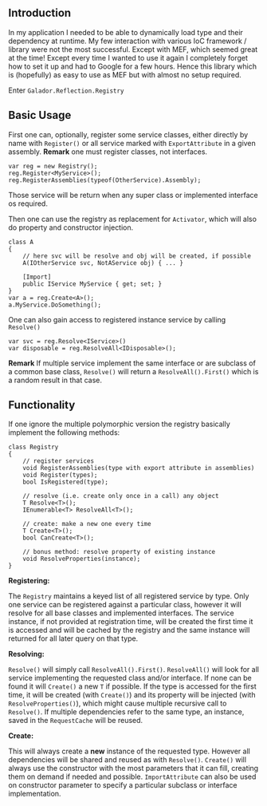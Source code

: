
## Introduction

In my application I needed to be able to dynamically load type and their dependency at runtime. 
My few interaction with various IoC framework / library were not the most successful. Except with MEF, which seemed great at the time!
Except every time I wanted to use it again I completely forget how to set it up and had to Google for a few hours.
Hence this library which is (hopefully) as easy to use as MEF but with almost no setup required.

Enter `Galador.Reflection.Registry`

## Basic Usage
First one can, optionally, register some service classes, either directly by name with `Register()`
or all service marked with `ExportAttribute` in a given assembly.
**Remark** one must register classes, not interfaces.

    var reg = new Registry();
    reg.Register<MyService>();
    reg.RegisterAssemblies(typeof(OtherService).Assembly);

Those service will be return when any super class or implemented interface os required.

Then one can use the registry as replacement for `Activator`, 
which will also do property and constructor injection.

    class A
    {
        // here svc will be resolve and obj will be created, if possible
        A(IOtherService svc, NotAService obj) { ... }

        [Import]
        public IService MyService { get; set; }
    }
    var a = reg.Create<A>();
    a.MyService.DoSomething();


One can also gain access to registered instance service by calling `Resolve()`

    var svc = reg.Resolve<IService>()
    var disposable = reg.ResolveAll<IDisposable>();

**Remark** If multiple service implement the same interface or are subclass of a common base class,
    `Resolve()` will return a `ResolveAll().First()` which is a random result in that case.


## Functionality
If one ignore the multiple polymorphic version the registry basically implement the following methods:

    class Registry
    {
        // register services
        void RegisterAssemblies(type with export attribute in assemblies)
        void Register(types);
        bool IsRegistered(type);

        // resolve (i.e. create only once in a call) any object
        T Resolve<T>();
        IEnumerable<T> ResolveAll<T>();

        // create: make a new one every time
        T Create<T>();
        bool CanCreate<T>();

        // bonus method: resolve property of existing instance
        void ResolveProperties(instance);
    }

**Registering:**

The `Registry` maintains a keyed list of all registered service by type. 
Only one service can be registered against a particular class, however it will resolve for all base classes and 
implemented interfaces.
The service instance, if not provided at registration time, will be created the first time it is accessed 
and will be cached by the registry and the same instance will returned for all later query on that type.

**Resolving:**

`Resolve()` will simply call `ResolveAll().First()`. `ResolveAll()` will look for all service implementing
    the requested class and/or interface. If none can be found it will `Create()` a new `T` if possible.
If the type is accessed for the first time, it will be created (with `Create()`) and its property will be injected
(with `ResolveProperties()`), which might cause multiple recursive call to `Resolve()`.
If multiple dependencies refer to the same type, an instance, saved in the `RequestCache` will be reused.

**Create:**

This will always create a **new** instance of the requested type. However all dependencies will be shared and reused as with `Resolve()`.
`Create()` will always use the constructor with the most parameters that it can fill, creating them on demand if needed and possible.
`ImportAttribute` can also be used on constructor parameter to specify a particular subclass or interface implementation.
